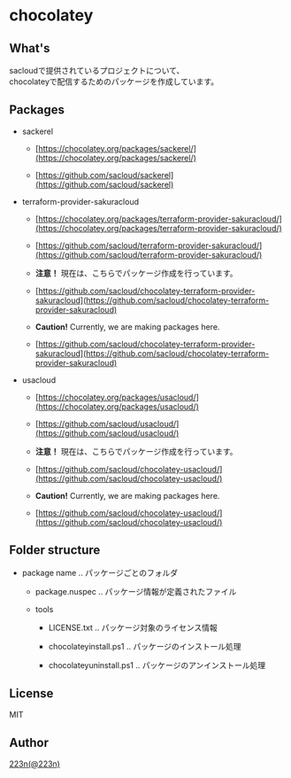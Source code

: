 # chocolatey

## What's

sacloudで提供されているプロジェクトについて、  
chocolateyで配信するためのパッケージを作成しています。  

## Packages

- sackerel

  - [https://chocolatey.org/packages/sackerel/](https://chocolatey.org/packages/sackerel/)

  - [https://github.com/sacloud/sackerel](https://github.com/sacloud/sackerel)

- terraform-provider-sakuracloud

  - [https://chocolatey.org/packages/terraform-provider-sakuracloud/](https://chocolatey.org/packages/terraform-provider-sakuracloud/)

  - [https://github.com/sacloud/terraform-provider-sakuracloud/](https://github.com/sacloud/terraform-provider-sakuracloud/)
  
  - **注意！** 現在は、こちらでパッケージ作成を行っています。
  
  - [https://github.com/sacloud/chocolatey-terraform-provider-sakuracloud](https://github.com/sacloud/chocolatey-terraform-provider-sakuracloud)
  
  - **Caution!** Currently, we are making packages here.
  
  - [https://github.com/sacloud/chocolatey-terraform-provider-sakuracloud](https://github.com/sacloud/chocolatey-terraform-provider-sakuracloud)

- usacloud
  
  - [https://chocolatey.org/packages/usacloud/](https://chocolatey.org/packages/usacloud/)
  
  - [https://github.com/sacloud/usacloud/](https://github.com/sacloud/usacloud/)
  
  - **注意！** 現在は、こちらでパッケージ作成を行っています。
  
  - [https://github.com/sacloud/chocolatey-usacloud/](https://github.com/sacloud/chocolatey-usacloud/)
  
  - **Caution!** Currently, we are making packages here.
  
  - [https://github.com/sacloud/chocolatey-usacloud/](https://github.com/sacloud/chocolatey-usacloud/)

## Folder structure

- package name .. パッケージごとのフォルダ  

  - package.nuspec .. パッケージ情報が定義されたファイル  

  - tools  

    - LICENSE.txt .. パッケージ対象のライセンス情報  

    - chocolateyinstall.ps1 .. パッケージのインストール処理  

    - chocolateyuninstall.ps1 .. パッケージのアンインストール処理  

## License

MIT

## Author

[223n(@223n)](https://github.com/223n)
